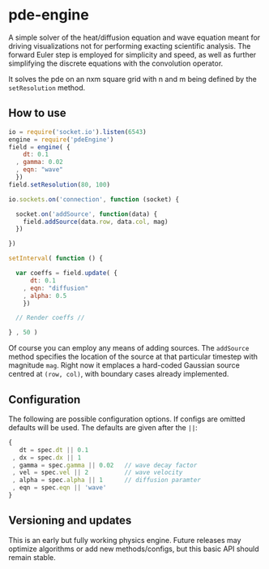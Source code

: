 # pde-engine


A simple solver of the heat/diffusion equation and wave equation meant for driving visualizations not for performing exacting scientific analysis. The forward Euler step is employed for simplicity and speed, as well as further simplifying the discrete equations with the convolution operator.

It solves the pde on an nxm square grid with n and m being defined by the `setResolution` method.

## How to use

```javascript
io = require('socket.io').listen(6543)
engine = require('pdeEngine')
field = engine( {
    dt: 0.1
  , gamma: 0.02
  , eqn: "wave"
  })
field.setResolution(80, 100)

io.sockets.on('connection', function (socket) {

  socket.on('addSource', function(data) {
    field.addSource(data.row, data.col, mag)
  })

})

setInterval( function () {

  var coeffs = field.update( {
      dt: 0.1
    , eqn: "diffusion"
    , alpha: 0.5
    })

  // Render coeffs //

} , 50 )
```

Of course you can employ any means of adding sources.
The `addSource` method specifies the location of the source at that particular timestep with magnitude `mag`. Right now it emplaces a hard-coded Gaussian source centred at `(row, col)`, with boundary cases already implemented.

## Configuration
The following are possible configuration options. If configs are omitted defaults will be used. The defaults are given after the `||`:
```javascript
{
   dt = spec.dt || 0.1
 , dx = spec.dx || 1
 , gamma = spec.gamma || 0.02   // wave decay factor
 , vel = spec.vel || 2          // wave velocity
 , alpha = spec.alpha || 1      // diffusion paramter
 , eqn = spec.eqn || 'wave'
}
```

## Versioning and updates

This is an early but fully working physics engine. Future releases may optimize algorithms or add new methods/configs, but this basic API should remain stable.
